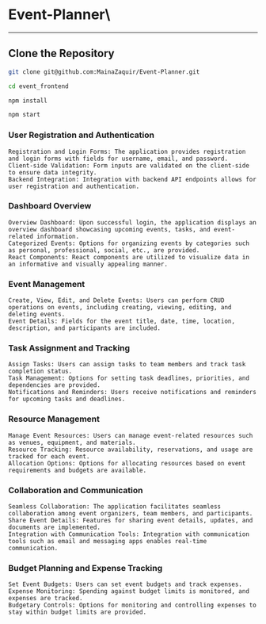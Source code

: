 # Event-Planner\

---

## Clone the Repository

```bash
git clone git@github.com:MainaZaquir/Event-Planner.git

cd event_frontend

```

```bash
npm install

```

```bash
npm start

```

### User Registration and Authentication

    Registration and Login Forms: The application provides registration and login forms with fields for username, email, and password.
    Client-side Validation: Form inputs are validated on the client-side to ensure data integrity.
    Backend Integration: Integration with backend API endpoints allows for user registration and authentication.

### Dashboard Overview

    Overview Dashboard: Upon successful login, the application displays an overview dashboard showcasing upcoming events, tasks, and event-related information.
    Categorized Events: Options for organizing events by categories such as personal, professional, social, etc., are provided.
    React Components: React components are utilized to visualize data in an informative and visually appealing manner.
### Event Management

    Create, View, Edit, and Delete Events: Users can perform CRUD operations on events, including creating, viewing, editing, and deleting events.
    Event Details: Fields for the event title, date, time, location, description, and participants are included.

### Task Assignment and Tracking

    Assign Tasks: Users can assign tasks to team members and track task completion status.
    Task Management: Options for setting task deadlines, priorities, and dependencies are provided.
    Notifications and Reminders: Users receive notifications and reminders for upcoming tasks and deadlines.
### Resource Management

    Manage Event Resources: Users can manage event-related resources such as venues, equipment, and materials.
    Resource Tracking: Resource availability, reservations, and usage are tracked for each event.
    Allocation Options: Options for allocating resources based on event requirements and budgets are available.
### Collaboration and Communication

    Seamless Collaboration: The application facilitates seamless collaboration among event organizers, team members, and participants.
    Share Event Details: Features for sharing event details, updates, and documents are implemented.
    Integration with Communication Tools: Integration with communication tools such as email and messaging apps enables real-time communication.
### Budget Planning and Expense Tracking

    Set Event Budgets: Users can set event budgets and track expenses.
    Expense Monitoring: Spending against budget limits is monitored, and expenses are tracked.
    Budgetary Controls: Options for monitoring and controlling expenses to stay within budget limits are provided.

